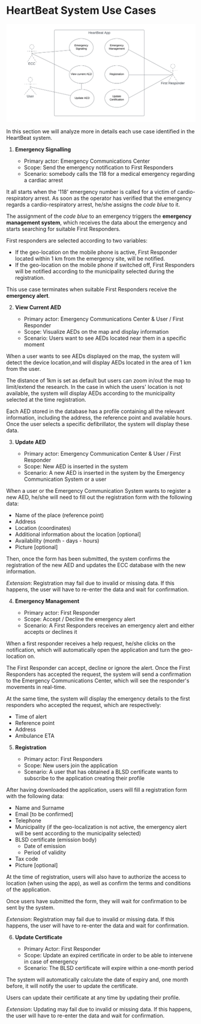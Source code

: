 # HeartBeat System Use Cases

![](use-case.png)

In this section we will analyze more in details each use case identified in the HeartBeat system.

1. **Emergency Signalling**

    - Primary actor: Emergency Communications Center
    - Scope: Send the emergency notification to First Responders
    - Scenario: somebody calls the 118 for a medical emergency regarding a cardiac arrest

 It all starts when the '118' emergency number is called for a victim of cardio-respiratory arrest.
 As soon as the operator has verified that the emergency regards a cardio-respiratory arrest, he/she assigns the *code blue* to it.

 The assignment of the *code blue* to an emergency triggers the **emergency management system**, which receives the data about the emergency and starts searching for suitable First Responders.

 First responders are selected according to two variables:

 - If the geo-location on the mobile phone is active, First Responder located within 1 km from the emergency site, will be notified.
 - If the geo-location on the mobile phone if switched off, First Responders will be notified according to the municipality selected during the registration.

 This use case terminates when suitable First Responders receive the **emergency alert**.

 2. **View Current AED**

    - Primary actor: Emergency Communications Center & User / First Responder
    - Scope: Visualize AEDs on the map and display information
    - Scenario: Users want to see AEDs located near them in a specific moment

When a user wants to see AEDs displayed on the map, the system will detect the device location,and will display AEDs located in the area of 1 km from the user.

The distance of 1km is set as default but users can zoom in/out the map to limit/extend the research.
In the case in which the users' location is not available, the system will display AEDs according to the municipality selected at the time registration.

Each AED stored in the database has a profile containing all the relevant information, including the address, the reference point and available hours.
Once the user selects a specific defibrillator, the system will display these data.

3. **Update AED**

    - Primary actor: Emergency Communication Center & User / First Responder
    - Scope: New AED is inserted in the system
    - Scenario: A new AED is inserted in the system by the Emergency Communication System or a user

When a user or the Emergency Communication System wants to register a new AED, he/she will need to fill out the registration form with the following data:

- Name of the place (reference point)
- Address
- Location (coordinates)
- Additional information about the location [optional]
- Availability (month - days - hours)
- Picture [optional]

Then, once the form has been submitted, the system confirms the registration of the new AED and updates the ECC database with the new information.

*Extension*: Registration may fail due to invalid or missing data. If this happens, the user will have to re-enter the data and wait for confirmation.

4. **Emergency Management**

    - Primary actor: First Responder 
    - Scope: Accept / Decline the emergency alert
    - Scenario: A First Responders receives an emergency alert and either accepts or declines it

When a first responder receives a help request, he/she clicks on the notification, which will automatically open the application and turn the geo-location on.

The First Responder can accept, decline or ignore the alert.
Once the First Responders has accepted the request, the system will send a confirmation to the Emergency Communications Center, which will see the responder's movements in real-time.

At the same time, the system will display the emergency details to the first responders who accepted the request, which are respectively:

- Time of alert
- Reference point
- Address
- Ambulance ETA

5. **Registration**

    - Primary actor: First Responders
    - Scope: New users join the application
    - Scenario: A user that has obtained a BLSD certificate wants to subscribe to the application creating their profile

After having downloaded the application, users will fill a registration form with the following data:

- Name and Surname
- Email [to be confirmed]
- Telephone
- Municipality (if the geo-localization is not active, the emergency alert will be sent according to the municipality selected) 
- BLSD certificate (emission body)
    - Date of emission
    - Period of validity
- Tax code
- Picture [optional]

At the time of registration, users will also have to authorize the access to location (when using the app), as well as confirm the terms and conditions of the application.

Once users have submitted the form, they will wait for confirmation to be sent by the system.

*Extension*: Registration may fail due to invalid or missing data. If this happens, the user will have to re-enter the data and wait for confirmation.

6. **Update Certificate**

    - Primary Actor: First Responder
    - Scope: Update an expired certificate in order to be able to intervene in case of emergency
    - Scenario: The BLSD certificate will expire within a one-month period

The system will automatically calculate the date of expiry and, one month before, it will notify the user to update the certificate.

Users can update their certificate at any time by updating their profile.

*Extension*: Updating may fail due to invalid or missing data. If this happens, the user will have to re-enter the data and wait for confirmation.





